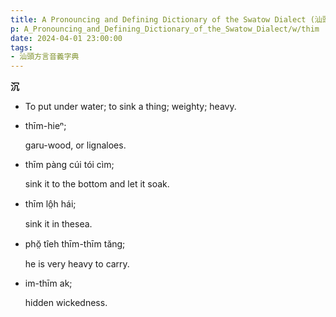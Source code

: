 ```yaml
---
title: A Pronouncing and Defining Dictionary of the Swatow Dialect (汕頭方言音義字典) / thim
p: A_Pronouncing_and_Defining_Dictionary_of_the_Swatow_Dialect/w/thim
date: 2024-04-01 23:00:00
tags: 
- 汕頭方言音義字典
---
```



**沉**
- To put under water; to sink a thing; weighty; heavy.

- thīm-hieⁿ;

  garu-wood, or lignaloes.

- thīm pàng cúi tói cìm;

  sink it to the bottom and let it soak.

- thīm lô̤h hái;

  sink it in thesea.

- phŏ̤ tîeh thīm-thīm tăng;

  he is very heavy to carry.

- im-thīm ak;

  hidden wickedness.